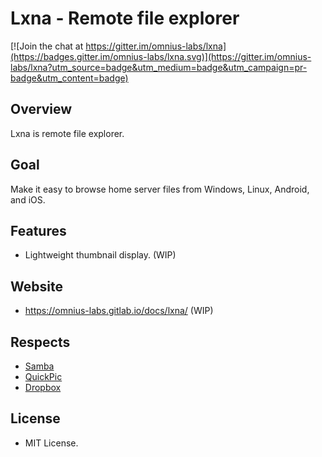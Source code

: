 # Lxna - Remote file explorer

[![Join the chat at https://gitter.im/omnius-labs/lxna](https://badges.gitter.im/omnius-labs/lxna.svg)](https://gitter.im/omnius-labs/lxna?utm_source=badge&utm_medium=badge&utm_campaign=pr-badge&utm_content=badge)

## Overview

Lxna is remote file explorer.

## Goal

Make it easy to browse home server files from Windows, Linux, Android, and iOS.

## Features

+ Lightweight thumbnail display. (WIP)

## Website

+ <https://omnius-labs.gitlab.io/docs/lxna/> (WIP)

## Respects

+ [Samba](https://github.com/samba-team/)
+ [QuickPic](https://play.google.com/store/apps/details?id=com.alensw.PicFolder)
+ [Dropbox](https://www.dropbox.com/)

## License

+ MIT License.
